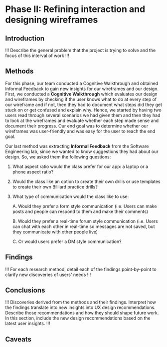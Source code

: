 # Phase II: Refining interaction and designing wireframes

## Introduction

!!! Describe the general problem that the project is trying to solve and the focus of this interval of work !!!

## Methods
For this phase, our team conducted a Cognitive Walkthrough and obtained Informal Feedback to gain new insights for our wireframes and our design. First, we conducted a **Cognitive Walkthrough** which evaluates our design and wireframes by checking if the user knows what to do at every step of our wireframe and if not, then they had to document what steps did they get stuck on or get confused and explain why. Hence, we started by having two users read through several scenarios we had given them and then they had to look at the wireframes and evaluate whether each step made sense and document their progress. Our end goal was to determine whether our wireframes was user-friendly and was easy for the user to reach the end goal. 

Our last method was extracting **Informal Feedback** from the Software Engineering lab, since we wanted to know suggestions they had about our design. So, we asked them the following questions:
1. What aspect ratio would the class prefer for our app: a laptop or a phone aspect ratio?
2. Would the class like an option to create their own drills or use templates to create their own Billiard practice drills?
3. What type of communication would the class like to use: 

	A. Would they prefer a form style communication (i.e. Users can make posts and people can respond to them and make their comments)

	B. Would they prefer a real-time forum style communication (i.e. Users can chat with each other in real-time so messages are not saved, but they communicate with other people live)

	C. Or would users prefer a DM style communication?
## Findings

!!! For each research method, detail each of the findings point-by-point to clarify new discoveries of users' needs !!!

## Conclusions

!!! Discoveries derived from the methods and their findings. Interpret how the findings translate into new insights into UX design recommendations. Describe those recommendations and how they should shape future work. In this section, include the new design recommendations based on the latest user insights. !!!

## Caveats

